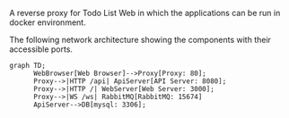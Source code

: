 A reverse proxy for Todo List Web in which the applications can be run in docker environment.

The following network architecture showing the components with their accessible ports.

```mermaid
graph TD;
      WebBrowser[Web Browser]-->Proxy[Proxy: 80];
      Proxy-->|HTTP /api| ApiServer[API Server: 8080];
      Proxy-->|HTTP /| WebServer[Web Server: 3000];
      Proxy-->|WS /ws| RabbitMQ[RabbitMQ: 15674]
      ApiServer-->DB[mysql: 3306];
```